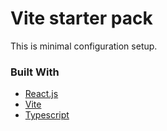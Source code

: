 # Vite starter pack

This is minimal configuration setup.

### Built With

-   [React.js](https://reactjs.org/)
-   [Vite](https://vitejs.dev/)
-   [Typescript](https://www.typescriptlang.org/)
